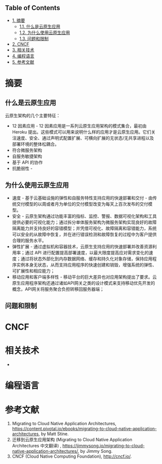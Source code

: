 <div id="table-of-contents">
<h2>Table of Contents</h2>
<div id="text-table-of-contents">
<ul>
<li><a href="#sec-1">1. 摘要</a>
<ul>
<li><a href="#sec-1-1">1.1. 什么是云原生应用</a></li>
<li><a href="#sec-1-2">1.2. 为什么使用云原生应用</a></li>
<li><a href="#sec-1-3">1.3. 问题和限制</a></li>
</ul>
</li>
<li><a href="#sec-2">2. CNCF</a></li>
<li><a href="#sec-3">3. 相关技术</a></li>
<li><a href="#sec-4">4. 编程语言</a></li>
<li><a href="#sec-5">5. 参考文献</a></li>
</ul>
</div>
</div>



# 摘要<a id="sec-1" name="sec-1"></a>

## 什么是云原生应用<a id="sec-1-1" name="sec-1-1"></a>

云原生架构的几个主要特征：
-   12 因素应用 - 12 因素应用是一系列云原生应用架构的模式集合，最初由 Heroku 提出。这些模式可以用来说明什么样的应用才是云原生应用。它们关注速度、安全、通过声明式配置扩展、可横向扩展的无状态/无共享进程以及部署环境的整体松耦合。
-   符合微服务架构
-   自服务敏捷架构
-   基于 API 的协作
-   抗脆弱性 -

## 为什么使用云原生应用<a id="sec-1-2" name="sec-1-2"></a>

-   速度 - 基于云基础设施的弹性和自服务特性支持应用的快速部署和交付 - 由传统交付模型的以周或者月为单位的交付模型改变为每天上百次发布的交付模型。
-   安全 - 云原生架构通过功能丰富的指标、监控、警报、数据可视化架构和工具提供必要的可视化能力；通过拆分单体服务架构为微服务架构实现良好的故障隔离能力并支持良好的容错模型；并凭借可视化、故障隔离和容错能力，系统可以安全的从故障中恢复，并在进行错误检测和故障恢复的过程中为客户提供合理的服务水平。
-   弹性扩展 - 通过虚拟机和容器技术，云原生支持应用的快速部署并改善资源利用率；通过 API 进行配置提高部署速度，以最大限度提高应对需求变化的速度；通过将状态外部化到内存数据网络、缓存和持久化对象存储，保持应用程序实例本身无状态，从而支持应用程序的快速创建和销毁，增强系统的弹性、可扩展性和相应能力；
-   移动应用和客户端多样性 - 移动平台的巨大差异也对应用架构提出了要求。云原生应用程序架构还通过诸如API网关之类的设计模式来支持移动优先开发的概念，API网关将服务聚合负担转移回服务器端；

## 问题和限制<a id="sec-1-3" name="sec-1-3"></a>

# CNCF<a id="sec-2" name="sec-2"></a>

# 相关技术<a id="sec-3" name="sec-3"></a>

-   

# 编程语言<a id="sec-4" name="sec-4"></a>

# 参考文献<a id="sec-5" name="sec-5"></a>

1.  Migrating to Cloud Native Application Architectures, <https://content.pivotal.io/ebooks/migrating-to-cloud-native-application-architectures>, by Matt Stine.
2.  迁移到云原生应用架构 (Migrating to Cloud Native Application Architectures 中文翻译) , <https://jimmysong.io/migrating-to-cloud-native-application-architectures/>, by Jimmy Song.
3.  CNCF (Cloud Native Computing Foundation), <http://cncf.io/>.
